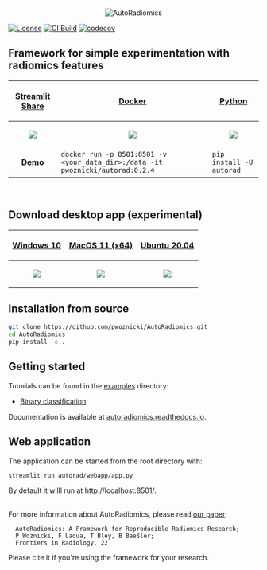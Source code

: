 <p align="center">
<br>
  <img src="docs/images/logo.png" alt="AutoRadiomics">
</p>

[![License](https://img.shields.io/badge/license-Apache%202.0-green.svg)](https://opensource.org/licenses/Apache-2.0)
[![CI Build](https://github.com/pwoznicki/AutoRadiomics/actions/workflows/testing.yml/badge.svg)](https://github.com/pwoznicki/AutoRadiomics/commits/main)
[![codecov](https://codecov.io/gh/pwoznicki/AutoRadiomics/branch/develop/graph/badge.svg)](https://codecov.io/gh/pwoznicki/AutoRadiomics)

## Framework for simple experimentation with radiomics features

| <p align="center"><a href="https://pwoznicki-autoradiomics-autoradwebappapp-feature-desktop-4lpmpi.streamlitapp.com"> Streamlit Share | <p align="center"><a href="https://hub.docker.com/repository/docker/pwoznicki/autorad"> Docker          | <p align="center"><a href="https://pypi.org/project/autorad/"> Python                                          |
| ------------------------------------------------------------------------------------------------------------------ | ------------------------------------------------------------------------------------------------------------- | -------------------------------------------------------------------------------------------------------------- |
| <p align="center"><img src="https://github.com/pwoznicki/AutoRadiomics/raw/main/docs/images/streamlit.png" /></p>  | <p align="center"><img src="https://github.com/pwoznicki/AutoRadiomics/raw/main/docs/images/docker.png"/></p> | <p align="center"><img src="https://github.com/pwoznicki/AutoRadiomics/raw/main/docs/images/python.png" /></p> |
| <p align="center"><a href="https://pwoznicki-autoradiomics-autoradwebappapp-feature-desktop-4lpmpi.streamlitapp.com"> **Demo**        | `docker run -p 8501:8501 -v <your_data_dir>:/data -it pwoznicki/autorad:0.2.4`                            | `pip install -U autorad`                                                                                |

&nbsp;


## Download desktop app (experimental)
| <p align="center"><a href="https://drive.google.com/uc?export=download&id=1fZyBeMvFUZXn7ND_FgeQRV3W68Dn6zZb"> Windows 10 | <p align="center"><a href="https://drive.google.com/uc?export=download&id=1N3JLv2h00Pp8XfwWXbBWvr7OnQ2h9pNu"> MacOS 11 (x64) | <p align="center"><a href="https://drive.google.com/uc?export=download&id=1SDG7J5ucwd4Nkq-5fAeArLKvHTcD045M"> Ubuntu 20.04                                          |
| ------------------------------------------------------------------------------------------------------------------ | ------------------------------------------------------------------------------------------------------------- | -------------------------------------------------------------------------------------------------------------- |
| <p align="center"><img src="https://github.com/pwoznicki/AutoRadiomics/raw/main/docs/images/windows.png" /></p>  | <p align="center"><img src="https://github.com/pwoznicki/AutoRadiomics/raw/main/docs/images/macos.png"/></p> | <p align="center"><img src="https://github.com/pwoznicki/AutoRadiomics/raw/main/docs/images/ubuntu.png" /></p> |


## Installation from source

```bash
git clone https://github.com/pwoznicki/AutoRadiomics.git
cd AutoRadiomics
pip install -e .
```

## Getting started

Tutorials can be found in the [examples](./examples/) directory:

- [Binary classification](./examples/example_WORC.ipynb)

Documentation is available at [autoradiomics.readthedocs.io](https://autoradiomics.readthedocs.io/en/latest/).

## Web application

The application can be started from the root directory with:

```
streamlit run autorad/webapp/app.py
```

By default it willl run at http://localhost:8501/.
<br/><br/>

For more information about AutoRadiomics, please read [our paper](https://www.frontiersin.org/articles/10.3389/fradi.2022.919133/full):
```
  AutoRadiomics: A Framework for Reproducible Radiomics Research;
  P Woznicki, F Laqua, T Bley, B Baeßler;
  Frontiers in Radiology, 22
```
Please cite it if you're using the framework for your research.
